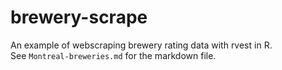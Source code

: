 # brewery-scrape
An example of webscraping brewery rating data with rvest in R.  
See `Montreal-breweries.md` for the markdown file. 

